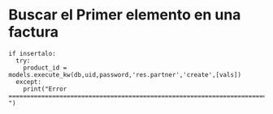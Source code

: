 # Buscar el Primer elemento en una factura

```  
if insertalo:
  try:
    product_id = models.execute_kw(db,uid,password,'res.partner','create',[vals])
  except:
    print("Error ========================================================================= ")
```  
